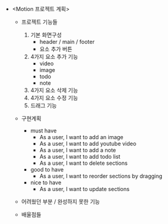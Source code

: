 - <Motion 프로젝트 계획>

  - 프로젝트 기능들 
    1. 기본 화면구성
       - header / main / footer
       - 요소 추가 버튼
    2. 4가지 요소 추가 기능
        - video
        - image
        - todo
        - note
    3. 4가지 요소 삭제 기능
    4. 4가지 요소 수정 기능
    5. 드래그 기능

   - 구현계획
     - must have
       - As a user, I want to add an image
       - As a user, I want to add youtube video
       - As a user, I want to add a note
       - As a user, I want to add todo list
       - As a user, I want to delete sections
     - good to have
         - As a user, I want to reorder sections by dragging
     - nice to have
         - As a user, I want to update sections
          
   - 어려웠던 부분 / 완성하지 못한 기능

   - 배울점들